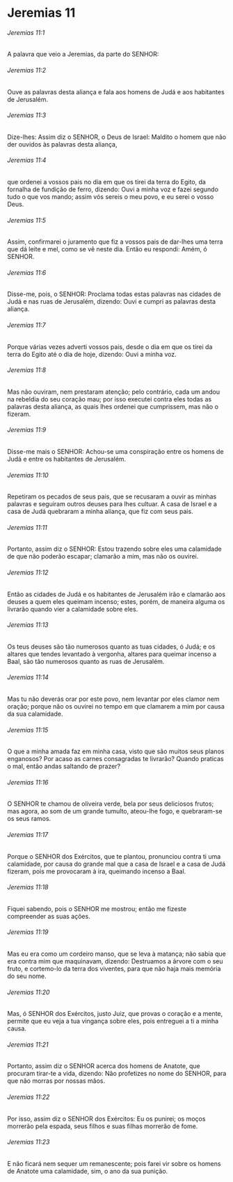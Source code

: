 # Jeremias 11

###### Jeremias 11:1

A palavra que veio a Jeremias, da parte do SENHOR:

###### Jeremias 11:2

Ouve as palavras desta aliança e fala aos homens de Judá e aos habitantes de Jerusalém.

###### Jeremias 11:3

Dize-lhes: Assim diz o SENHOR, o Deus de Israel: Maldito o homem que não der ouvidos às palavras desta aliança,

###### Jeremias 11:4

que ordenei a vossos pais no dia em que os tirei da terra do Egito, da fornalha de fundição de ferro, dizendo: Ouvi a minha voz e fazei segundo tudo o que vos mando; assim vós sereis o meu povo, e eu serei o vosso Deus.

###### Jeremias 11:5

Assim, confirmarei o juramento que fiz a vossos pais de dar-lhes uma terra que dá leite e mel, como se vê neste dia. Então eu respondi: Amém, ó SENHOR.

###### Jeremias 11:6

Disse-me, pois, o SENHOR: Proclama todas estas palavras nas cidades de Judá e nas ruas de Jerusalém, dizendo: Ouvi e cumpri as palavras desta aliança.

###### Jeremias 11:7

Porque várias vezes adverti vossos pais, desde o dia em que os tirei da terra do Egito até o dia de hoje, dizendo: Ouvi a minha voz.

###### Jeremias 11:8

Mas não ouviram, nem prestaram atenção; pelo contrário, cada um andou na rebeldia do seu coração mau; por isso executei contra eles todas as palavras desta aliança, as quais lhes ordenei que cumprissem, mas não o fizeram.

###### Jeremias 11:9

Disse-me mais o SENHOR: Achou-se uma conspiração entre os homens de Judá e entre os habitantes de Jerusalém.

###### Jeremias 11:10

Repetiram os pecados de seus pais, que se recusaram a ouvir as minhas palavras e seguiram outros deuses para lhes cultuar. A casa de Israel e a casa de Judá quebraram a minha aliança, que fiz com seus pais.

###### Jeremias 11:11

Portanto, assim diz o SENHOR: Estou trazendo sobre eles uma calamidade de que não poderão escapar; clamarão a mim, mas não os ouvirei.

###### Jeremias 11:12

Então as cidades de Judá e os habitantes de Jerusalém irão e clamarão aos deuses a quem eles queimam incenso; estes, porém, de maneira alguma os livrarão quando vier a calamidade sobre eles.

###### Jeremias 11:13

Os teus deuses são tão numerosos quanto as tuas cidades, ó Judá; e os altares que tendes levantado à vergonha, altares para queimar incenso a Baal, são tão numerosos quanto as ruas de Jerusalém.

###### Jeremias 11:14

Mas tu não deverás orar por este povo, nem levantar por eles clamor nem oração; porque não os ouvirei no tempo em que clamarem a mim por causa da sua calamidade.

###### Jeremias 11:15

O que a minha amada faz em minha casa, visto que são muitos seus planos enganosos? Por acaso as carnes consagradas te livrarão? Quando praticas o mal, então andas saltando de prazer?

###### Jeremias 11:16

O SENHOR te chamou de oliveira verde, bela por seus deliciosos frutos; mas agora, ao som de um grande tumulto, ateou-lhe fogo, e quebraram-se os seus ramos.

###### Jeremias 11:17

Porque o SENHOR dos Exércitos, que te plantou, pronunciou contra ti uma calamidade, por causa do grande mal que a casa de Israel e a casa de Judá fizeram, pois me provocaram à ira, queimando incenso a Baal.

###### Jeremias 11:18

Fiquei sabendo, pois o SENHOR me mostrou; então me fizeste compreender as suas ações.

###### Jeremias 11:19

Mas eu era como um cordeiro manso, que se leva à matança; não sabia que era contra mim que maquinavam, dizendo: Destruamos a árvore com o seu fruto, e cortemo-lo da terra dos viventes, para que não haja mais memória do seu nome.

###### Jeremias 11:20

Mas, ó SENHOR dos Exércitos, justo Juiz, que provas o coração e a mente, permite que eu veja a tua vingança sobre eles, pois entreguei a ti a minha causa.

###### Jeremias 11:21

Portanto, assim diz o SENHOR acerca dos homens de Anatote, que procuram tirar-te a vida, dizendo: Não profetizes no nome do SENHOR, para que não morras por nossas mãos.

###### Jeremias 11:22

Por isso, assim diz o SENHOR dos Exércitos: Eu os punirei; os moços morrerão pela espada, seus filhos e suas filhas morrerão de fome.

###### Jeremias 11:23

E não ficará nem sequer um remanescente; pois farei vir sobre os homens de Anatote uma calamidade, sim, o ano da sua punição.

